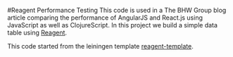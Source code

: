 #Reagent Performance Testing
This code is used in a The BHW Group blog article comparing the performance of AngularJS and React.js using JavaScript as well as ClojureScript.  In this project we build a simple data table using [Reagent](http://holmsand.github.io/reagent).

This code started from the leiningen template [reagent-template](https://github.com/reagent-project/reagent-template).
